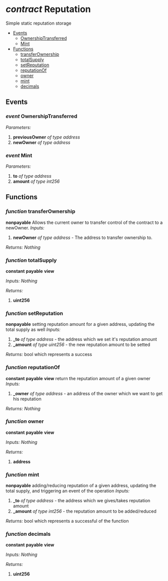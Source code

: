 # *contract* Reputation
Simple static reputation storage

- [Events](#events)
    - [OwnershipTransferred](#event-ownershiptransferred)
    - [Mint](#event-mint)
- [Functions](#functions)
    - [transferOwnership](#function-transferownership)
    - [totalSupply](#function-totalsupply)
    - [setReputation](#function-setreputation)
    - [reputationOf](#function-reputationof)
    - [owner](#function-owner)
    - [mint](#function-mint)
    - [decimals](#function-decimals)

## Events
### *event* OwnershipTransferred
*Parameters:*
1. **previousOwner** *of type address*
2. **newOwner** *of type address*

### *event* Mint
*Parameters:*
1. **to** *of type address*
2. **amount** *of type int256*

## Functions
### *function* transferOwnership
**nonpayable**
Allows the current owner to transfer control of the contract to a newOwner.
*Inputs:*
1. **newOwner** *of type address* - The address to transfer ownership to.

*Returns:*
*Nothing*

### *function* totalSupply
**constant**
**payable**
**view**

*Inputs:*
*Nothing*

*Returns:*
1. **uint256**

### *function* setReputation
**nonpayable**
setting reputation amount for a given address, updating the total supply as well
*Inputs:*
1. **_to** *of type address* - the address which we set it's reputation amount
2. **_amount** *of type uint256* - the new reputation amount to be setted

*Returns:*
bool which represents a success

### *function* reputationOf
**constant**
**payable**
**view**
return the reputation amount of a given owner
*Inputs:*
1. **_owner** *of type address* - an address of the owner which we want to get his reputation

*Returns:*
*Nothing*

### *function* owner
**constant**
**payable**
**view**

*Inputs:*
*Nothing*

*Returns:*
1. **address**

### *function* mint
**nonpayable**
adding/reducing reputation of a given address, updating the total supply, and triggering an event of the operation
*Inputs:*
1. **_to** *of type address* - the address which we gives/takes reputation amount
2. **_amount** *of type int256* - the reputation amount to be added/reduced

*Returns:*
bool which represents a successful of the function

### *function* decimals
**constant**
**payable**
**view**

*Inputs:*
*Nothing*

*Returns:*
1. **uint256**

